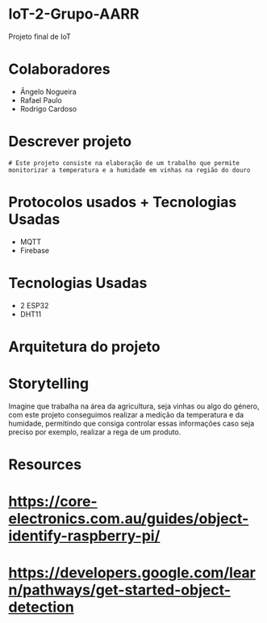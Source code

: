 # IoT-2-Grupo-AARR
Projeto final de IoT

# Colaboradores

- Ângelo Nogueira
- Rafael Paulo
- Rodrigo Cardoso

# Descrever projeto

    # Este projeto consiste na elaboração de um trabalho que permite monitorizar a temperatura e a humidade em vinhas na região do douro

# Protocolos usados + Tecnologias Usadas

- MQTT
- Firebase


# Tecnologias Usadas

- 2 ESP32
- DHT11

# Arquitetura do projeto
# Storytelling

Imagine que trabalha na área da agricultura, seja vinhas ou algo do género, com este projeto conseguimos realizar a medição da temperatura e da humidade, permitindo que consiga controlar essas informações caso seja preciso por exemplo, realizar a rega de um produto.

# Resources

#   https://core-electronics.com.au/guides/object-identify-raspberry-pi/
#   https://developers.google.com/learn/pathways/get-started-object-detection
